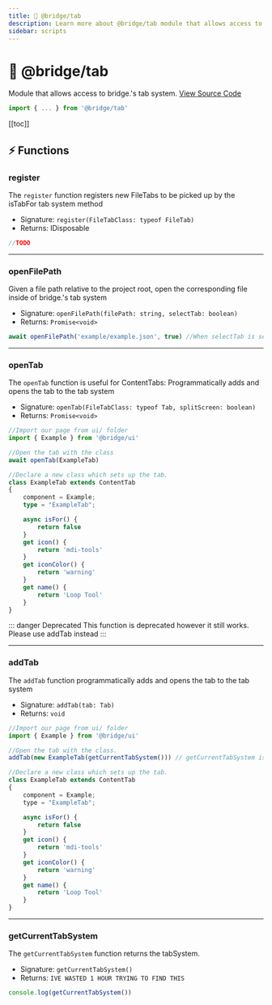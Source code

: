 ```yaml
---
title: 📎 @bridge/tab
description: Learn more about @bridge/tab module that allows access to bridge.'s tab system.
sidebar: scripts
---
```


# 📎 @bridge/tab

Module that allows access to bridge.'s tab system.
[View Source Code](https://github.com/bridge-core/editor/blob/main/src/components/Extensions/Scripts/Modules/Tab.ts)

```js
import { ... } from '@bridge/tab'
```

[[toc]]

## ⚡ Functions

### register

The `register` function registers new FileTabs to be picked up by the isTabFor tab system method

- Signature: `register(FileTabClass: typeof FileTab)`
- Returns: IDisposable

```js
//TODO
```

---

### openFilePath

Given a file path relative to the project root, open the corresponding file inside of bridge.'s tab system

- Signature: `openFilePath(filePath: string, selectTab: boolean)`
- Returns: `Promise<void>`

```js
await openFilePath('example/example.json', true) //When selectTab is set to true it will automatically select the tab when opened.
```

---

### openTab

The `openTab` function is useful for ContentTabs: Programmatically adds and opens the tab to the tab system

- Signature: `openTab(FileTabClass: typeof Tab, splitScreen: boolean)`
- Returns: `Promise<void>`

```ts
//Import our page from ui/ folder
import { Example } from '@bridge/ui'

//Open the tab with the class
await openTab(ExampleTab)

//Declare a new class which sets up the tab.
class ExampleTab extends ContentTab
{
    component = Example;
    type = "ExampleTab";

    async isFor() {
        return false
    }
    get icon() {
        return 'mdi-tools'
    }
    get iconColor() {
        return 'warning'
    }
    get name() {
        return 'Loop Tool'
    }
}
```

::: danger Deprecated
This function is deprecated however it still works. Please use addTab instead
:::

---

### addTab

The `addTab` function programmatically adds and opens the tab to the tab system

- Signature: `addTab(tab: Tab)`
- Returns: `void`

```js
//Import our page from ui/ folder
import { Example } from '@bridge/ui'

//Open the tab with the class.
addTab(new ExampleTab(getCurrentTabSystem())) // getCurrentTabSystem is from @bridge/tab

//Declare a new class which sets up the tab.
class ExampleTab extends ContentTab
{
    component = Example;
    type = "ExampleTab";

    async isFor() {
        return false
    }
    get icon() {
        return 'mdi-tools'
    }
    get iconColor() {
        return 'warning'
    }
    get name() {
        return 'Loop Tool'
    }
}
```

---

### getCurrentTabSystem

The `getCurrentTabSystem` function returns the tabSystem.

- Signature: `getCurrentTabSystem()`
- Returns: `IVE WASTED 1 HOUR TRYING TO FIND THIS`

```js
console.log(getCurrentTabSystem())
```
